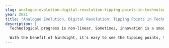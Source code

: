 ```yaml
---
slug: analogue-evolution-digital-revolution-tipping-points-in-technology
year: 2021
title: "Analogue Evolution, Digital Revolution: Tipping Points in Technology"
description: |
  Technological progress is non-linear. Sometimes, innovation is a smooth curve; hundreds of small, incremental improvements over the lifetime of a technology - until something comes along that changes the game; an idea, an innovation, that fundamentally challenges our assumptions around what technology can achieve. Within the last two decades, technology has profoundly and irreversibly changed the shape of human society; how we work, how we relax, how we communicate and collaborate. And, in almost every case, the key has been digitalisation; the ability to take another element of our reality and turn it into a stream of bits.
  
  With the benefit of hindsight, it's easy to see the tipping points, to identify the moments when a particular technology or idea achieved critical mass, when something went from being an interesting prototype to a viable product – but for people who were there at the time, it often wasn't nearly so obvious. Now, as we enter what MIT's Erik Brynjolfsson and Andrew McAfee are calling the "Second Machine Age", it makes sense to ask: what's the next wave of innovation going to look like - and how will we know when it arrives?
--- 
```

